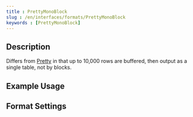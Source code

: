 ```yaml
---
title : PrettyMonoBlock
slug : /en/interfaces/formats/PrettyMonoBlock
keywords : [PrettyMonoBlock]
---
```


## Description

Differs from [Pretty](#pretty) in that up to 10,000 rows are buffered, then output as a single table, not by blocks.

## Example Usage

## Format Settings